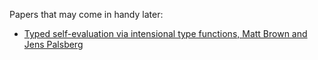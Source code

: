 Papers that may come in handy later:

* [Typed self-evaluation via intensional type functions, Matt Brown and Jens Palsberg](https://dl.acm.org/doi/10.1145/3009837.3009853)